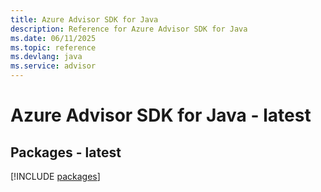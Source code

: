 ```yaml
---
title: Azure Advisor SDK for Java
description: Reference for Azure Advisor SDK for Java
ms.date: 06/11/2025
ms.topic: reference
ms.devlang: java
ms.service: advisor
---
```

# Azure Advisor SDK for Java - latest
## Packages - latest
[!INCLUDE [packages](advisor-index.md)]